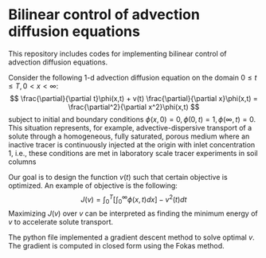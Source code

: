 # Bilinear control of advection diffusion equations

This repository includes codes for implementing bilinear control of advection diffusion equations.

Consider the following 1-d advection diffusion equation on the domain $0\leq t\leq T,0<x<\infty$:
$$
\frac{\partial}{\partial t}\phi(x,t) + v(t) \frac{\partial}{\partial x}\phi(x,t) = \frac{\partial^2}{\partial x^2}\phi(x,t)
$$
subject to initial and boundary conditions $\phi(x,0)=0,\phi(0,t)=1,\phi(\infty,t)=0$. This situation represents, for example, advective-dispersive transport of a solute through a homogeneous, fully saturated, porous medium where an inactive tracer is continuously
injected at the origin with inlet concentration $1$, i.e., these conditions are met in laboratory scale tracer experiments in soil columns

Our goal is to design the function $v(t)$ such that certain objective is optimized. An example of objective is the following:
$$
J(v)=\int_{0}^{T}\left[\int_{0}^{\infty}\phi(x,t) dx\right]  - v^2(t)dt
$$
Maximizing $J(v)$ over $v$ can be interpreted as finding the minimum energy of $v$ to accelerate solute transport. 

The python file implemented a gradient descent method to solve optimal $v$. The gradient is computed in closed form using the Fokas method.